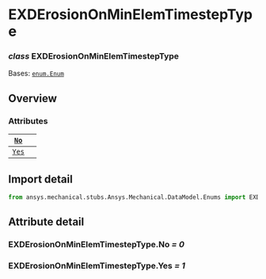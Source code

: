 # EXDErosionOnMinElemTimestepType

### *class* EXDErosionOnMinElemTimestepType

Bases: [`enum.Enum`](https://docs.python.org/3/library/enum.html#enum.Enum)

> <!-- !! processed by numpydoc !! -->

## Overview

### Attributes

| [`No`](#EXDErosionOnMinElemTimestepType.No)   |    |
|-----------------------------------------------|----|
| [`Yes`](#EXDErosionOnMinElemTimestepType.Yes) |    |

## Import detail

```python
from ansys.mechanical.stubs.Ansys.Mechanical.DataModel.Enums import EXDErosionOnMinElemTimestepType
```

## Attribute detail

### EXDErosionOnMinElemTimestepType.No *= 0*

### EXDErosionOnMinElemTimestepType.Yes *= 1*
